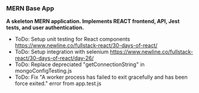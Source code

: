 ### MERN Base App

**A skeleton MERN application. Implements REACT frontend, API, Jest tests, and user authentication.**
- ToDo: Setup unit testing for React components
        https://www.newline.co/fullstack-react/30-days-of-react/
- ToDo: Setup integration with selenium
        https://www.newline.co/fullstack-react/30-days-of-react/day-26/
- ToDo: Replace depreciated "getConnectionString" in mongoConfigTesting.js
- ToDo: Fix "A worker process has failed to exit gracefully and has been force exited." error from app.test.js
